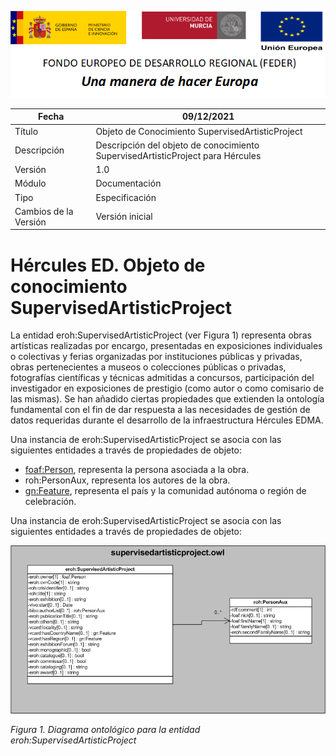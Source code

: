 ![](../../Docs/media/CabeceraDocumentosMD.png)

| Fecha         | 09/12/2021                                                   |
| ------------- | ------------------------------------------------------------ |
|Título|Objeto de Conocimiento SupervisedArtisticProject| 
|Descripción|Descripción del objeto de conocimiento SupervisedArtisticProject para Hércules|
|Versión|1.0|
|Módulo|Documentación|
|Tipo|Especificación|
|Cambios de la Versión|Versión inicial|

# Hércules ED. Objeto de conocimiento SupervisedArtisticProject

La entidad eroh:SupervisedArtisticProject (ver Figura 1) representa obras artísticas realizadas por encargo, presentadas en exposiciones individuales o colectivas y ferias organizadas por instituciones públicas y privadas, obras pertenecientes a museos o colecciones públicas o privadas, fotografías científicas y técnicas admitidas a concursos, participación del investigador en exposiciones de prestigio (como autor o como comisario de las mismas).
Se han añadido ciertas propiedades que extienden la ontología fundamental con el fin de dar respuesta a las necesidades de gestión de datos requeridas durante el desarrollo de la infraestructura Hércules EDMA.

Una instancia de eroh:SupervisedArtisticProject se asocia con las siguientes entidades a través de propiedades de objeto:

- [foaf:Person](https://github.com/HerculesCRUE/Commons-ED-MA/tree/main/ObjetosDeConocimiento/Person), representa la persona asociada a la obra.
- roh:PersonAux, representa los autores de la obra.
- [gn:Feature](https://github.com/HerculesCRUE/Commons-ED-MA/tree/main/ObjetosDeConocimiento/Feature), representa el país y la comunidad autónoma o región de celebración.

Una instancia de eroh:SupervisedArtisticProject se asocia con las siguientes entidades a través de propiedades de objeto:

![](../../Docs/media/ObjetosDeConocimiento/SupervisedArtisticProject.png)

*Figura 1. Diagrama ontológico para la entidad eroh:SupervisedArtisticProject*
